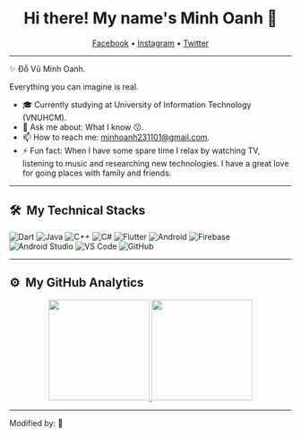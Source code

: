 <h1 align="center">Hi there! My name's Minh Oanh 🐷</h1>
<p align="center">
  <a href="https://www.facebook.com/dovuminhoanh1982/">Facebook</a> •
  <a href="https://www.instagram.com/dovuminhoanh.1982">Instagram</a> •
  <a href="https://twitter.com/DoVuMinhOanh">Twitter</a>
</p>

---
✨ Đỗ Vũ Minh Oanh. 

Everything you can imagine is real.

- 🎓 Currently studying at </b> University of Information Technology (VNUHCM).   
- 💬 Ask me about: What I know 😗.
- 📫 How to reach me: [minhoanh231101@gmail.com](mailto:minhoanh231101@gmail.com).
- ⚡ Fun fact: When I have some spare time I relax by watching TV, listening to music and researching new technologies. I have a great love for going places with family and friends.

---
## 🛠 &nbsp;My Technical Stacks
![Dart](https://img.shields.io/badge/dart-%230175C2.svg?style=for-the-badge&logo=dart&logoColor=white)
![Java](https://img.shields.io/badge/java-%23ED8B00.svg?style=for-the-badge&logo=java&logoColor=white)
![C++](https://img.shields.io/badge/-C++-007ACC?style=for-the-badge&logo=cplusplus&logoColor=white)
![C#](https://img.shields.io/badge/C%23-239120?style=for-the-badge&logo=c-sharp&logoColor=white)
![Flutter](https://img.shields.io/badge/Flutter-%2302569B.svg?style=for-the-badge&logo=Flutter&logoColor=white)
![Android](https://img.shields.io/badge/Android-3DDC84?style=for-the-badge&logo=android&logoColor=white)
![Firebase](https://img.shields.io/badge/-Firebase-FFCA28?style=for-the-badge&logo=firebase&logoColor=ffffff)
![Android Studio](https://img.shields.io/badge/Android%20Studio-3DDC84.svg?style=for-the-badge&logo=android-studio&logoColor=white)
![VS Code](https://img.shields.io/badge/-VS%20Code-007ACC?style=for-the-badge&logo=visual-studio-code&logoColor=ffffff)
![GitHub](https://img.shields.io/badge/-GitHub-181717?style=for-the-badge&logo=github)

---
## ⚙️ &nbsp;My GitHub Analytics

<div align="center">
  <a href="https://github.com/dovuminhoanh1982">
    <img height="180em" src="https://github-readme-stats.vercel.app/api?username=dovuminhoanh1982&layout=compact&theme=react&show_icons=true&include_all_commits=true&count_private=true" />
    <img height="180em" src="https://github-readme-stats.vercel.app/api/top-langs/?username=dovuminhoanh1982&langs_count=6&layout=compact&theme=react" />  
  </a>
</div>

---
Modified by: 🐷
<!--
**DoVuMinhOanh1982/DoVuMinhOanh1982** is a ✨ _special_ ✨ repository because its `README.md` (this file) appears on your GitHub profile.

Here are some ideas to get you started:

- 🔭 I’m currently working on ...
- 🌱 I’m currently learning ...
- 👯 I’m looking to collaborate on ...
- 🤔 I’m looking for help with ...
- 💬 Ask me about ...
- 📫 How to reach me: ...
- 😄 Pronouns: ...
- ⚡ Fun fact: ...
-->
